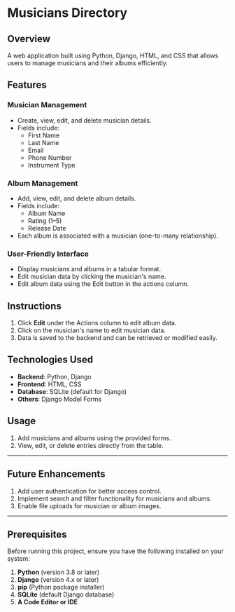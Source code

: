 # Musicians Directory

## Overview

A web application built using Python, Django, HTML, and CSS that allows users to manage musicians and their albums efficiently.

## Features

### Musician Management
- Create, view, edit, and delete musician details.
- Fields include:
  - First Name
  - Last Name
  - Email
  - Phone Number
  - Instrument Type

### Album Management
- Add, view, edit, and delete album details.
- Fields include:
  - Album Name
  - Rating (1–5)
  - Release Date
- Each album is associated with a musician (one-to-many relationship).

### User-Friendly Interface
- Display musicians and albums in a tabular format.
- Edit musician data by clicking the musician's name.
- Edit album data using the Edit button in the actions column.

## Instructions
1. Click **Edit** under the Actions column to edit album data.
2. Click on the musician's name to edit musician data.
3. Data is saved to the backend and can be retrieved or modified easily.

## Technologies Used
- **Backend**: Python, Django
- **Frontend**: HTML, CSS
- **Database**: SQLite (default for Django)
- **Others**: Django Model Forms

## Usage

1. Add musicians and albums using the provided forms.
2. View, edit, or delete entries directly from the table.

---

## Future Enhancements

1. Add user authentication for better access control.
2. Implement search and filter functionality for musicians and albums.
3. Enable file uploads for musician or album images.

---

## Prerequisites

Before running this project, ensure you have the following installed on your system:

1. **Python** (version 3.8 or later)
2. **Django** (version 4.x or later)
3. **pip** (Python package installer)
4. **SQLite** (default Django database)
5. **A Code Editor or IDE**
